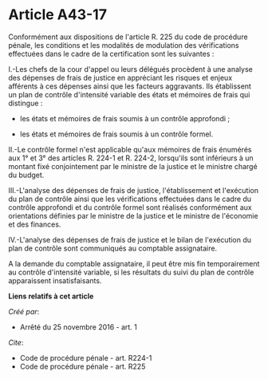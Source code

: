 # Article A43-17

Conformément aux dispositions de l'article R. 225 du code de procédure pénale, les conditions et les modalités de modulation
des vérifications effectuées dans le cadre de la certification sont les suivantes : 

I.-Les chefs de la cour d'appel ou leurs délégués procèdent à une analyse des dépenses de frais de justice en appréciant les
risques et enjeux afférents à ces dépenses ainsi que les facteurs aggravants. Ils établissent un plan de contrôle d'intensité
variable des états et mémoires de frais qui distingue :

- les états et mémoires de frais soumis à un contrôle approfondi ;

- les états et mémoires de frais soumis à un contrôle formel. 

II.-Le contrôle formel n'est applicable qu'aux mémoires de frais énumérés aux 1° et 3° des articles R. 224-1 et R. 224-2,
lorsqu'ils sont inférieurs à un montant fixé conjointement par le ministre de la justice et le ministre chargé du budget. 

III.-L'analyse des dépenses de frais de justice, l'établissement et l'exécution du plan de contrôle ainsi que les
vérifications effectuées dans le cadre du contrôle approfondi et du contrôle formel sont réalisés conformément aux
orientations définies par le ministre de la justice et le ministre de l'économie et des finances. 

IV.-L'analyse des dépenses de frais de justice et le bilan de l'exécution du plan de contrôle sont communiqués au comptable
assignataire. 

A la demande du comptable assignataire, il peut être mis fin temporairement au contrôle d'intensité variable, si les
résultats du suivi du plan de contrôle apparaissent insatisfaisants.

**Liens relatifs à cet article**

_Créé par_:

  - Arrêté du 25 novembre 2016 - art. 1

_Cite_:

  - Code de procédure pénale - art. R224-1
  - Code de procédure pénale - art. R225
